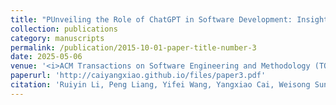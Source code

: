 ```yaml
---
title: "PUnveiling the Role of ChatGPT in Software Development: Insights from Developer-ChatGPT Interactions on GitHub"
collection: publications
category: manuscripts
permalink: /publication/2015-10-01-paper-title-number-3
date: 2025-05-06
venue: '<i>ACM Transactions on Software Engineering and Methodology (TOSEM, Under Review)</i>'
paperurl: 'http://caiyangxiao.github.io/files/paper3.pdf'
citation: 'Ruiyin Li, Peng Liang, Yifei Wang, Yangxiao Cai, Weisong Sun, and Zengyang Li. 2025. Unveiling the Role of ChatGPT in Software Development: Insights from Developer-ChatGPT Interactions on GitHub. <i>arXiv preprint arXiv:2505.03901</i> (2025).'
---
```


